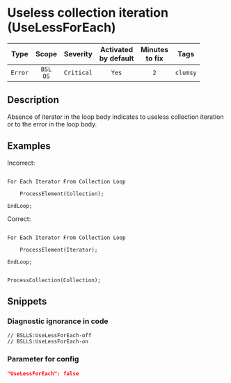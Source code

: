 # Useless collection iteration (UseLessForEach)

 Type | Scope | Severity | Activated<br>by default | Minutes<br>to fix | Tags 
 :-: | :-: | :-: | :-: | :-: | :-: 
 `Error` | `BSL`<br>`OS` | `Critical` | `Yes` | `2` | `clumsy` 

<!-- Блоки выше заполняются автоматически, не трогать -->
## Description

Absence of iterator in the loop body indicates to useless collection iteration or to the error in the loop body.

## Examples

Incorrect:

```Bsl

For Each Iterator From Collection Loop

    ProcessElement(Collection);
    
EndLoop;
```

Correct:

```Bsl

For Each Iterator From Collection Loop

    ProcessElement(Iterator);
    
EndLoop;
```

```bsl

ProcessCollection(Collection);
```

## Snippets

<!-- Блоки ниже заполняются автоматически, не трогать -->
### Diagnostic ignorance in code

```bsl
// BSLLS:UseLessForEach-off
// BSLLS:UseLessForEach-on
```

### Parameter for config

```json
"UseLessForEach": false
```
